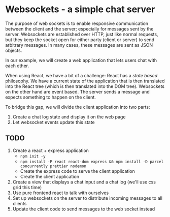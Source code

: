 # Websockets - a simple chat server

The purpose of web sockets is to enable responsive communication between the client
and the server; especially for messages sent by the server. Websockets are established
over HTTP, just like normal requests, but they keep the socket open for either
party (client or server) to send arbitrary messages. In many cases, these messages
are sent as JSON objects.

In our example, we will create a web application that lets users chat with each
other.

When using React, we have a bit of a challenge: React has a *state based*
philosophy. We have a current state of the application that is then translated
into the React tree (which is then translated into the DOM tree). Websockets on
the other hand are event based. The server sends a message and expects something
to happen on the client.

To bridge this gap, we will divide the client application into two parts:

1. Create a chat log state and display it on the web page
2. Let websocket events update this state

## TODO

1. Create a react + express application
    * `npm init -y`
    * `npm install -P react react-dom express && npm install -D parcel concurrently prettier nodemon`
    * Create the express code to serve the client application
    * Create the client application
2. Create a view that displays a chat input and a chat log (we'll use css grid this time)
3. Use pure frontend react to talk with ourselves
4. Set up websockets on the server to distribute incoming messages to all clients
5. Update the client code to send messages to the web socket instead

